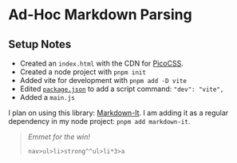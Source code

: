 # Ad-Hoc Markdown Parsing

## Setup Notes

- Created an `index.html` with the CDN for [PicoCSS](https://PicoCSS.com).
- Created a node project with `pnpm init`
- Added vite for development with `pnpm add -D vite`
- Edited [`package.json`](../package.json) to add a script command: `"dev": "vite",`
- Added a `main.js`

I plan on using this library: [Markdown-It](https://github.com/markdown-it/markdown-it). I am adding it as a regular dependency in my node project: `pnpm add markdown-it`.

> *Emmet for the win!*
>
> `nav>ul>li>strong^^ul>li*3>a`

